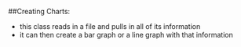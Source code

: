 ##Creating Charts:
- this class reads in a file and pulls in all of its information 
- it can then create a bar graph or a line graph with that information
		
